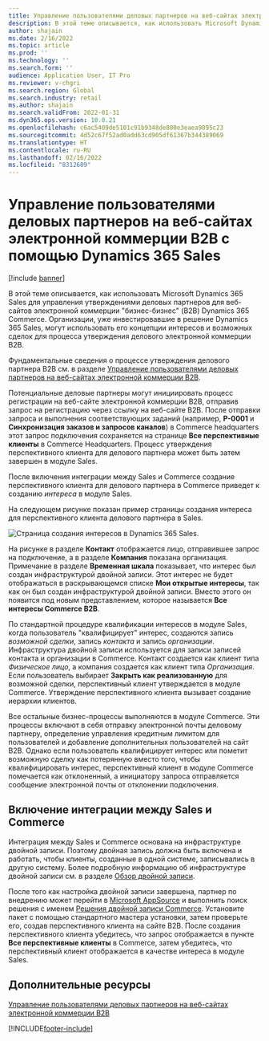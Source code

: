 ```yaml
---
title: Управление пользователями деловых партнеров на веб-сайтах электронной коммерции B2B с помощью Dynamics 365 Sales
description: В этой теме описывается, как использовать Microsoft Dynamics 365 Sales для управления утверждениями деловых партнеров для веб-сайтов электронной коммерции "бизнес-бизнес" (B2B) Dynamics 365 Commerce.
author: shajain
ms.date: 2/16/2022
ms.topic: article
ms.prod: ''
ms.technology: ''
ms.search.form: ''
audience: Application User, IT Pro
ms.reviewer: v-chgri
ms.search.region: Global
ms.search.industry: retail
ms.author: shajain
ms.search.validFrom: 2022-01-31
ms.dyn365.ops.version: 10.0.21
ms.openlocfilehash: c6ac5409de5101c91b9348de800e3eaea9895c23
ms.sourcegitcommit: 4d52c67f52ad0add63cd905df61367b344389069
ms.translationtype: HT
ms.contentlocale: ru-RU
ms.lasthandoff: 02/16/2022
ms.locfileid: "8312609"
---
```

# <a name="manage-business-partner-users-on-b2b-e-commerce-websites-using-dynamics-365-sales"></a>Управление пользователями деловых партнеров на веб-сайтах электронной коммерции B2B с помощью Dynamics 365 Sales

[!include [banner](../../includes/banner.md)]

В этой теме описывается, как использовать Microsoft Dynamics 365 Sales для управления утверждениями деловых партнеров для веб-сайтов электронной коммерции "бизнес-бизнес" (B2B) Dynamics 365 Commerce. Организации, уже инвестировавшие в решение Dynamics 365 Sales, могут использовать его концепции интересов и возможных сделок для процесса утверждения делового электронной коммерции B2B.

Фундаментальные сведения о процессе утверждения делового партнера B2B см. в разделе [Управление пользователями деловых партнеров на веб-сайтах электронной коммерции B2B](manage-b2b-users.md).

Потенциальные деловые партнеры могут инициировать процесс регистрации на веб-сайте электронной коммерции B2B, отправив запрос на регистрацию через ссылку на веб-сайте B2B. После отправки запроса и выполнения соответствующих заданий (например, **P-0001** и **Синхронизация заказов и запросов каналов**) в Commerce headquarters этот запрос подключения сохраняется на странице **Все перспективные клиенты** в Commerce Headquarters. Процесс утверждения перспективного клиента для делового партнера может быть затем завершен в модуле Sales.

После включения интеграции между Sales и Commerce создание перспективного клиента для делового партнера в Commerce приведет к созданию *интереса* в модуле Sales.

На следующем рисунке показан пример страницы создания интереса для перспективного клиента делового партнера в Sales.

![Страница создания интересов в Dynamics 365 Sales.](../media/LeadInSales.png)

На рисунке в разделе **Контакт** отображается лицо, отправившее запрос на подключение, а в разделе **Компания** показана организация. Примечание в разделе **Временная шкала** показывает, что интерес был создан инфраструктурой двойной записи. Этот интерес не будет отображаться в раскрывающемся списке **Мои открытые интересы**, так как он был создан инфраструктурой двойной записи. Вместо этого он появится под новым представлением, которое называется **Все интересы Commerce B2B**.

По стандартной процедуре квалификации интересов в модуле Sales, когда пользователь "квалифицирует" интерес, создаются запись *возможной сделки*, запись *контакта* и запись *организации*. Инфраструктура двойной записи используется для записи записей контакта и организации в Commerce. Контакт создается как клиент типа *Физическое лицо*, а компания создается как клиент типа *Организация*. Если пользователь выбирает **Закрыть как реализованную** для возможной сделки, перспективный клиент утверждается в модуле Commerce. Утверждение перспективного клиента вызывает создание иерархии клиентов.

Все остальные бизнес-процессы выполняются в модуле Commerce. Эти процессы включают в себя отправку электронной почты деловому партнеру, определение управления кредитным лимитом для пользователей и добавление дополнительных пользователей на сайт B2B. Однако если пользователь квалифицирует интерес или пометит возможную сделку как потерянную вместо того, чтобы квалифицировать интерес, перспективный клиент в модуле Commerce помечается как отклоненный, а инициатору запроса отправляется сообщение электронной почты от отклонении подключения.

## <a name="enable-integration-between-sales-and-commerce"></a>Включение интеграции между Sales и Commerce

Интеграция между Sales и Commerce основана на инфраструктуре двойной записи. Поэтому двойная запись должна быть включена и работать, чтобы клиенты, созданные в одной системе, записывались в другую систему. Более подробную информацию об инфраструктуре двойной записи см. в разделе [Обзор двойной записи](/dynamics365/fin-ops-core/dev-itpro/data-entities/dual-write/dual-write-overview).

После того как настройка двойной записи завершена, партнер по внедрению может перейти в [Microsoft AppSource](https://appsource.microsoft.com/) и выполнить поиск решения с именем [Решения двойной записи Commerce](https://partner.microsoft.com/dashboard/commercial-marketplace/offers/7ca1d8c9-dc79-4cb7-a82e-8dc96a25acca/overview). Установите пакет с помощью стандартного мастера установки, затем проверьте его, создав перспективного клиента на сайте B2B. После создания перспективного клиента убедитесь, что запрос отображается в пункте **Все перспективные клиенты** в Commerce, затем убедитесь, что перспективный клиент отображается в качестве интереса в модуле Sales.

## <a name="additional-resources"></a>Дополнительные ресурсы

[Управление пользователями деловых партнеров на веб-сайтах электронной коммерции B2B](manage-b2b-users.md)

[!INCLUDE[footer-include](../../includes/footer-banner.md)]
